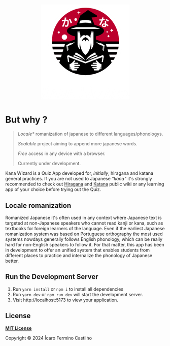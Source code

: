 # <div align=center><a href=""><img src="./src/assets/imgs/kana-wizard-markdown.png" height=300px></a></div>

# But why ?
> <p><i>Locale*</i> romanization of japanese to different languages/phonologys.</p><p><i>Scalable</i> project aiming to append more japanese words.</p><p><i>Free</i> access in any device with a browser.</p><p>Currently under development.</p>
Kana Wizard is a Quiz App developed for, _initially_, hiragana and katana general practices.
If you are not used to Japanese _"kana"_ it's strongly recommended to check out&nbsp;<a href='https://en.wikipedia.org/wiki/Hiragana' target='_blank'>Hiragana</a> and&nbsp;<a href='https://en.wikipedia.org/wiki/Katakana' target='_blank'>Katana</a> public wiki or any learning app of your choice before trying out the Quiz.


## Locale romanization
Romanized Japanese it's often used in any context where Japanese text is targeted at non-Japanese speakers who cannot read kanji or kana, such as textbooks for foreign learners of the language.
Even if the earliest Japanese romanization system was based on Portuguese orthography the most used systems nowdays generally follows English phonology, which can be really hard for non-English speakers to follow it.
For that matter, this app has been in development to offer an unified system that enables students from different places to practice and internalize the phonology of Japanese better.

## Run the Development Server

1. Run `yarn install` or `npm i` to install all dependencies
2. Run `yarn dev` or `npm run dev` will start the development server.
3. Visit http://localhost:5173 to view your application.

## License

[**MIT License**](./LICENSE)

Copyright © 2024 Ícaro Fermino Castilho